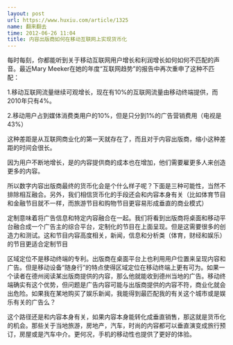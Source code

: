 ```yaml
---
layout: post
url: https://www.huxiu.com/article/1325
name: 翻来翻去
time: 2012-06-26 11:04
title: 内容出版商如何在移动互联网上实现货币化
---
```

每时每刻，你都能听到关于移动互联网用户增长和利润增长如何如何不匹配的声音。最近Mary Meeker在她的年度“互联网趋势”的报告中再次重申了这种不匹配：

1.移动互联网流量继续可观增长，现在有10%的互联网流量由移动终端提供，而2010年只有4%。

2.移动用户占到媒体消费类用户的10%，但是只分到1%的广告营销费用（电视是43%）

这种差距是从互联网商业化的第一天就存在了，而且对于内容出版商，缩小这种差距的时间会很长。

因为用户不断地增长，是的内容提供商的成本也在增加，他们需要雇更多人来创造更多的内容。

所以数字内容出版商最终的货币化会是个什么样子呢？下面是三种可能性，当然不排除相互融合。另外，我们相信货币化的手段还会和内容本身有关（比如体育节目和金融节目就不一样，而旅游节目和购物节目更容易形成垂直的商业模式）

定制意味着将广告信息和特定内容融合在一起。我们将看到出版商将桌面和移动平台融合成一个广告主的综合平台，定制化的节目在上面呈现。但是这需要很多的创造力和测试。这和节目内容高度相关，新闻，信息和分析类（体育，财经和娱乐）的节目更适合定制节目

区域定位不是移动终端的专利。出版商在桌面平台上也利用用户位置来呈现内容和广告。但是移动设备“随身行”的特点使得区域定位在移动终端上更有可为。如果一个读者在德州阅读某出版商提供的内容，那么他就能收到德州当地的广告。移动终端确实有这个优势，但问题是广告内容可能与出版商提供的内容不符，商业化就会出危险。如果我在某地购买了娱乐新闻，我能得到最匹配我的有关这个城市或是娱乐有关的广告么？

这个路径还是和内容本身有关，如果内容本身能转化成垂直销售，那这就是货币化的机会。那些关于当地旅游，房地产，汽车，时尚的内容都可以垂直演变成旅行预订，房屋或是汽车中介。更何况，手机的移动性也提供了更好的体验。

